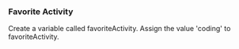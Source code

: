 ### Favorite Activity

Create a variable called favoriteActivity. Assign the value 'coding' to favoriteActivity.
